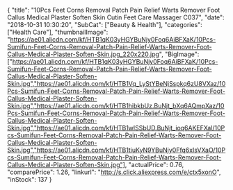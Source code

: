 {
	"title": "10Pcs Feet Corns Removal Patch Pain Relief Warts Remover Foot Callus Medical Plaster Soften Skin Cutin Feet Care Massager C037",
	"date": "2018-10-31 10:30:20",
	"SubCat": ["Beauty & Health"],
	"categories": ["Health Care"],
	"thumbnailImage": "https://ae01.alicdn.com/kf/HTB1qK03yHGYBuNjy0Foq6AiBFXaK/10Pcs-Sumifun-Feet-Corns-Removal-Patch-Pain-Relief-Warts-Remover-Foot-Callus-Medical-Plaster-Soften-Skin.jpg_220x220.jpg",
	"BigImage": ["https://ae01.alicdn.com/kf/HTB1qK03yHGYBuNjy0Foq6AiBFXaK/10Pcs-Sumifun-Feet-Corns-Removal-Patch-Pain-Relief-Warts-Remover-Foot-Callus-Medical-Plaster-Soften-Skin.jpg","https://ae01.alicdn.com/kf/HTB1Vq_LyStYBeNjSspkq6zU8VXaz/10Pcs-Sumifun-Feet-Corns-Removal-Patch-Pain-Relief-Warts-Remover-Foot-Callus-Medical-Plaster-Soften-Skin.jpg","https://ae01.alicdn.com/kf/HTB1hibkbUz.BuNjt_bXq6AQmpXaz/10Pcs-Sumifun-Feet-Corns-Removal-Patch-Pain-Relief-Warts-Remover-Foot-Callus-Medical-Plaster-Soften-Skin.jpg","https://ae01.alicdn.com/kf/HTB1wlSSbUD.BuNjt_ioq6AKEFXal/10Pcs-Sumifun-Feet-Corns-Removal-Patch-Pain-Relief-Warts-Remover-Foot-Callus-Medical-Plaster-Soften-Skin.jpg","https://ae01.alicdn.com/kf/HTB1tiuKyN9YBuNjy0Ffq6xIsVXaO/10Pcs-Sumifun-Feet-Corns-Removal-Patch-Pain-Relief-Warts-Remover-Foot-Callus-Medical-Plaster-Soften-Skin.jpg"],
	"actualPrice": 0.76,
	"comparePrice": 1.26,
	"linkurl": "http://s.click.aliexpress.com/e/ctx5xonO",
	"inStock": 137
}
